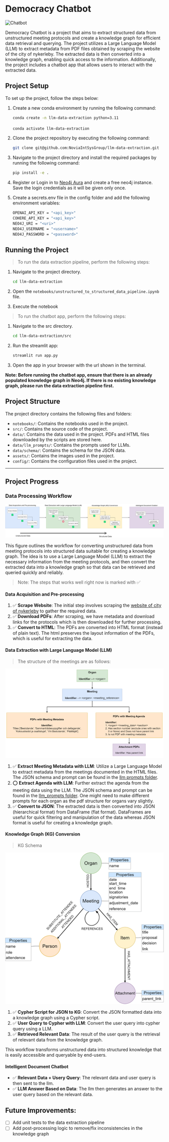# Democracy Chatbot
![Chatbot](assets/democracy_chatbot_demo.gif)

Democracy Chatbot is a project that aims to extract structured data from unstructured meeting protocols and create a knowledge graph for efficient data retrieval and querying. The project utilizes a Large Language Model (LLM) to extract metadata from PDF files obtained by scraping the website of the city of nykerleby. The extracted data is then converted into a knowledge graph, enabling quick access to the information. Additionally, the project includes a chatbot app that allows users to interact with the extracted data. 

## Project Setup

To set up the project, follow the steps below:

1. Create a new conda environment by running the following command:

    ```bash
    conda create -n llm-data-extraction python=3.11
    
    conda activate llm-data-extraction
    ```

1. Clone the project repository by executing the following command:

    ```bash
    git clone git@github.com:NoviaIntSysGroup/llm-data-extraction.git
    ```

1. Navigate to the project directory and install the required packages by running the following command:

    ```bash
    pip install -e .
    ```

1. Register or Login in to [Neo4j Aura](https://console.neo4j.io/) and create a free neo4j instance. Save the login credentials as it will be given only once.

1. Create a secrets.env file in the config folder and add the following environment variables:
    ```bash
    OPENAI_API_KEY = "<api_key>"
    COHERE_API_KEY = "<api_key>"
    NEO4J_URI = "<uri>"
    NEO4J_USERNAME = "<username>"
    NEO4J_PASSWORD = "<password>"
    ```


## Running the Project

> To run the data extraction pipeline, perform the following steps:

1. Navigate to the project directory.
    ```bash
    cd llm-data-extraction
    ```

1. Open the `notebooks/unstructured_to_structured_data_pipeline.ipynb` file.

2. Execute the notebook

> To run the chatbot app, perform the following steps:

1. Navigate to the src directory.
    ```bash
    cd llm-data-extraction/src
    ```

2. Run the streamlit app:
    ```bash
    streamlit run app.py
    ```
3. Open the app in your browser with the url shown in the terminal.

**Note: Before running the chatbot app, ensure that there is an already populated knowledge graph in Neo4j. If there is no existing knowledge graph, please run the data extraction pipeline first.**

## Project Structure

The project directory contains the following files and folders:

- `notebooks/`: Contains the notebooks used in the project.
- `src/`: Contains the source code of the project.
- `data/`: Contains the data used in the project. PDFs and HTML files downloaded by the scripts are stored here.
- `data/llm_prompts/`: Contains the prompts used for LLMs.
- `data/schema/`: Contains the schema for the JSON data.
- `assets/`: Contains the images used in the project.
- `config/`: Contains the configuration files used in the project.

---

## Project Progress

### Data Processing Workflow

![Meeting Protocol Workflow](assets/meeting_protocols_workflow.png)

This figure outlines the workflow for converting unstructured data from meeting protocols into structured data suitable for creating a knowledge graph. The idea is to use a Large Language Model (LLM) to extract the necessary information from the meeting protocols, and then convert the extracted data into a knowledge graph so that data can be retrieved and queried quickly and reliably.

> Note: The steps that works well right now is marked with ✅

#### Data Acquisition and Pre-processing

1. ✅ **Scrape Website**: The initial step involves scraping the [website of city of nykerleby](https://kungorelse.nykarleby.fi:8443/ktwebbin/dbisa.dll/ktwebscr/pk_kokl_tweb.htm) to gather the required data.
1. ✅ **Download PDFs**: After scraping, we have metadata and download links for the protocols which is then downloaded for further processing.
1. ✅ **Convert to HTML**: The PDFs are converted into HTML format (instead of plain text). The html preserves the layout information of the PDFs, which is useful for extracting the data.

#### Data Extraction with Large Language Model (LLM)

> The structure of the meetings are as follows:

![Meeting Protocol Structure](assets/meeting_protocols_structure.png)        

1. ✅ **Extract Meeting Metadata with LLM**: Utilize a Large Language Model to extract metadata from the meetings documented in the HTML files. The JSON schema and prompt can be found in the [llm prompts folder](data/llm_prompts/meeting_metadata_extraction_prompt.txt).
1. ⭕ **Extract Agenda with LLM**: Further extract the agenda from the meeting data using the LLM. The JSON schema and prompt can be found in the [llm_prompts folder](data/llm_prompts/agenda_extraction_prompt.txt). One might need to make different prompts for each organ as the pdf structure for organs vary slightly.
2. ✅ **Convert to JSON**: The extracted data is then converted into JSON (hierarchical format) from DataFrame (flat format). DataFrames are useful for quick filtering and manipulation of the data whereas JSON format is useful for creating a knowledge graph.

#### Knowledge Graph (KG) Conversion

> KG Schema

![KG Schema](assets/knowledge_graph_schema.png)

1. ✅ **Cypher Script for JSON to KG**: Convert the JSON formatted data into a knowledge graph using a Cypher script.
2. ✅ **User Query to Cypher with LLM**: Convert the user query into cypher query using a LLM.
3. ✅ **Retrieved Relevant Data**: The result of the user query is the retrieval of relevant data from the knowledge graph.

This workflow transforms unstructured data into structured knowledge that is easily accessible and queryable by end-users.

#### Intelligent Document Chatbot

- ✅ **Relevant Data + Usery Query**: The relevant data and user query is then sent to the llm.
- ✅ **LLM Answer Based on Data**: The llm then generates an answer to the user query based on the relevant data.


## Future Improvements:

- [ ] Add unit tests to the data extraction pipeline
- [ ] Add post-processing logic to remove/fix inconsistencies in the knowledge graph